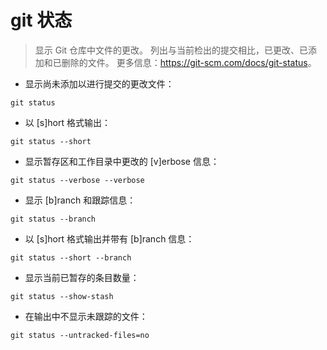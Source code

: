 # git 状态

> 显示 Git 仓库中文件的更改。
> 列出与当前检出的提交相比，已更改、已添加和已删除的文件。
> 更多信息：<https://git-scm.com/docs/git-status>。

- 显示尚未添加以进行提交的更改文件：

`git status`

- 以 [s]hort 格式输出：

`git status --short`

- 显示暂存区和工作目录中更改的 [v]erbose 信息：

`git status --verbose --verbose`

- 显示 [b]ranch 和跟踪信息：

`git status --branch`

- 以 [s]hort 格式输出并带有 [b]ranch 信息：

`git status --short --branch`

- 显示当前已暂存的条目数量：

`git status --show-stash`

- 在输出中不显示未跟踪的文件：

`git status --untracked-files=no`